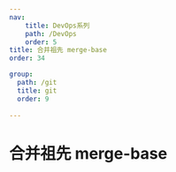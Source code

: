 ```yaml
---
nav:
    title: DevOps系列
    path: /DevOps
    order: 5
title: 合并祖先 merge-base
order: 34

group:
  path: /git
  title: git
  order: 9
  
---
```


# 合并祖先 merge-base
